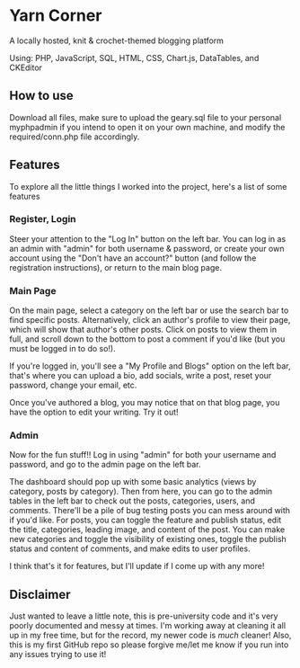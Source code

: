 # Yarn Corner

A locally hosted, knit & crochet-themed blogging platform

Using: PHP, JavaScript, SQL, HTML, CSS, Chart.js, DataTables, and CKEditor

## How to use
Download all files, make sure to upload the geary.sql file to your personal myphpadmin if you intend to open it on your own machine, and modify the required/conn.php file accordingly.

## Features
To explore all the little things I worked into the project, here's a list of some features

### Register, Login
Steer your attention to the "Log In" button on the left bar. You can log in as an admin with "admin" for both username & password, or create your own account using the "Don't have an account?" button (and follow the registration instructions), or return to the main blog page.

### Main Page
On the main page, select a category on the left bar or use the search bar to find specific posts. Alternatively, click an author's profile to view their page, which will show that author's other posts. Click on posts to view them in full, and scroll down to the bottom to post a comment if you'd like (but you must be logged in to do so!). 

If you're logged in, you'll see a "My Profile and Blogs" option on the left bar, that's where you can upload a bio, add socials, write a post, reset your password, change your email, etc.

Once you've authored a blog, you may notice that on that blog page, you have the option to edit your writing. Try it out!

### Admin
Now for the fun stuff!! Log in using "admin" for both your username and password, and go to the admin page on the left bar.

The dashboard should pop up with some basic analytics (views by category, posts by category). Then from here, you can go to the admin tables in the left bar to check out the posts, categories, users, and comments. There'll be a pile of bug testing posts you can mess around with if you'd like. For posts, you can toggle the feature and publish status, edit the title, categories, leading image, and content of the post. You can make new categories and toggle the visibility of existing ones, toggle the publish status and content of comments, and make edits to user profiles.


I think that's it for features, but I'll update if I come up with any more!

## Disclaimer
Just wanted to leave a little note, this is pre-university code and it's very poorly documented and messy at times. I'm working away at cleaning it all up in my free time, but for the record, my newer code is *much* cleaner! Also, this is my first GitHub repo so please forgive me/let me know if you run into any issues trying to use it!
